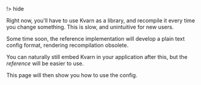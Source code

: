 !> hide
<head>
    <title>Configuration format | Kvarn</title>
    <meta name="permalinks" content="enabled"> <!-- part of JS on icelk.dev & kvarn.org, options: disabled|enabled|not-titles -->
    <meta name="description" content="Reference to the configuration format used by the Kvarn (based on RON).">
</head>

Right now, you'll have to use Kvarn as a library, and recompile it every time you change something.
This is slow, and unintuitive for new users.

Some time soon, the reference implementation will develop a plain text config format,
rendering recompilation obsolete.

You can naturally still embed Kvarn in your application after this, but the *reference* will be easier to use.

This page will then show you how to use the config.
